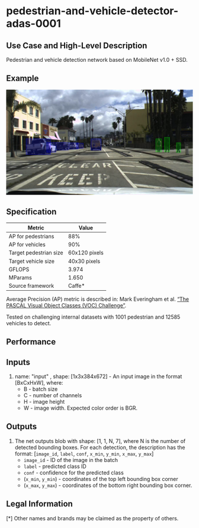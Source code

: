 # pedestrian-and-vehicle-detector-adas-0001

## Use Case and High-Level Description

Pedestrian and vehicle detection network based on MobileNet v1.0 + SSD.

## Example

![](./pedestrian-and-vehicle-detector-adas-0001.png)

## Specification

| Metric                          | Value                 |
|---------------------------------|-----------------------|
| AP for pedestrians              | 88%                   |
| AP for vehicles                 | 90%                   |
| Target pedestrian size          | 60x120 pixels         |
| Target vehicle size             | 40x30 pixels          |
| GFLOPS                          | 3.974                 |
| MParams                         | 1.650                 |
| Source framework                | Caffe*                |

Average Precision (AP) metric is described in: Mark Everingham et al.
[“The PASCAL Visual Object Classes (VOC) Challenge”](http://host.robots.ox.ac.uk/pascal/VOC/pubs/everingham10.pdf).

Tested on challenging internal datasets with 1001 pedestrian and 12585 vehicles to detect.

## Performance

## Inputs

1. name: "input" , shape: [1x3x384x672] - An input image in the format [BxCxHxW],
  where:
    - B - batch size
    - C - number of channels
    - H - image height
    - W - image width.
  Expected color order is BGR.

## Outputs

1. The net outputs blob with shape: [1, 1, N, 7], where N is the number of detected
   bounding boxes. For each detection, the description has the format:
   [`image_id`, `label`, `conf`, `x_min`, `y_min`, `x_max`, `y_max`]
    - `image_id` - ID of the image in the batch
    - `label` - predicted class ID
    - `conf` - confidence for the predicted class
    - (`x_min`, `y_min`) - coordinates of the top left bounding box corner
    - (`x_max`, `y_max`) - coordinates of the bottom right bounding box corner.

## Legal Information
[*] Other names and brands may be claimed as the property of others.
